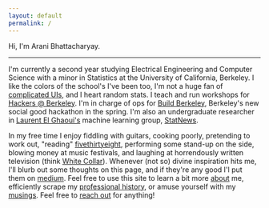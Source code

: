 ```yaml
---
layout: default
permalink: /
---
```


Hi, I'm Arani Bhattacharyay.
____________________________


I'm currently a second year studying Electrical Engineering and Computer Science with a minor in Statistics at the University of California, Berkeley. I like the colors of the school's I've been too, I'm not a huge fan of [complicated UIs](http://motherfuckingwebsite.com/), and I heart random stats. I teach and run workshops for [Hackers @ Berkeley](http://hackersatberkeley.com/). I'm in charge of ops for [Build Berkeley](http://buildberkeley.com/), Berkeley's new social good hackathon in the spring. I'm also an undergraduate researcher in [Laurent El Ghaoui's](http://www.eecs.berkeley.edu/~elghaoui/) machine learning group, [StatNews](http://statnews.org/).


In my free time I enjoy fiddling with guitars, cooking poorly, pretending to work out, "reading" [fivethirtyeight](http://fivethirtyeight.com/), performing some stand-up on the side, blowing money at music festivals, and laughing at horrendously written television (think [White Collar](http://www.imdb.com/title/tt1358522/)). Whenever (not so) divine inspiration hits me, I'll blurb out some thoughts on this page, and if they're any good I'l put them on [medium](https://medium.com/@aranibatta). Feel free to use this site to learn a bit more [about](http://arani.io/about) me, efficiently scrape my [professional history](http://arani.io/cv), or amuse yourself with my [musings](http://arani.io/thoughts). Feel free to [reach out](mailto:arani@arani.io) for anything!